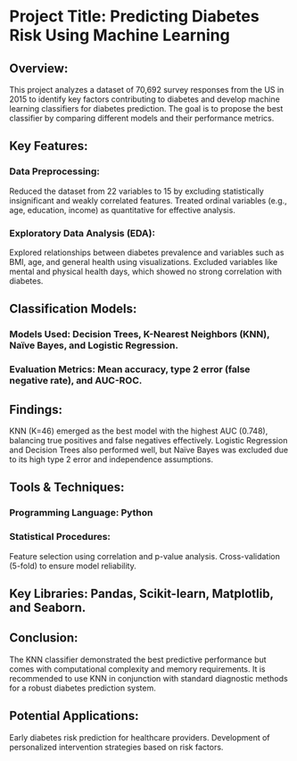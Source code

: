# Project Title: Predicting Diabetes Risk Using Machine Learning
## Overview:
This project analyzes a dataset of 70,692 survey responses from the US in 2015 to identify key factors contributing to diabetes and develop machine learning classifiers for diabetes prediction. The goal is to propose the best classifier by comparing different models and their performance metrics.

## Key Features:
### Data Preprocessing:
Reduced the dataset from 22 variables to 15 by excluding statistically insignificant and weakly correlated features.
Treated ordinal variables (e.g., age, education, income) as quantitative for effective analysis.
### Exploratory Data Analysis (EDA):
Explored relationships between diabetes prevalence and variables such as BMI, age, and general health using visualizations.
Excluded variables like mental and physical health days, which showed no strong correlation with diabetes.
## Classification Models:
### Models Used: Decision Trees, K-Nearest Neighbors (KNN), Naïve Bayes, and Logistic Regression.
### Evaluation Metrics: Mean accuracy, type 2 error (false negative rate), and AUC-ROC.
## Findings:
KNN (K=46) emerged as the best model with the highest AUC (0.748), balancing true positives and false negatives effectively.
Logistic Regression and Decision Trees also performed well, but Naïve Bayes was excluded due to its high type 2 error and independence assumptions.
## Tools & Techniques:
### Programming Language: Python
### Statistical Procedures:
Feature selection using correlation and p-value analysis.
Cross-validation (5-fold) to ensure model reliability.
## Key Libraries: Pandas, Scikit-learn, Matplotlib, and Seaborn.
## Conclusion:
The KNN classifier demonstrated the best predictive performance but comes with computational complexity and memory requirements.
It is recommended to use KNN in conjunction with standard diagnostic methods for a robust diabetes prediction system.
## Potential Applications:
Early diabetes risk prediction for healthcare providers.
Development of personalized intervention strategies based on risk factors.
